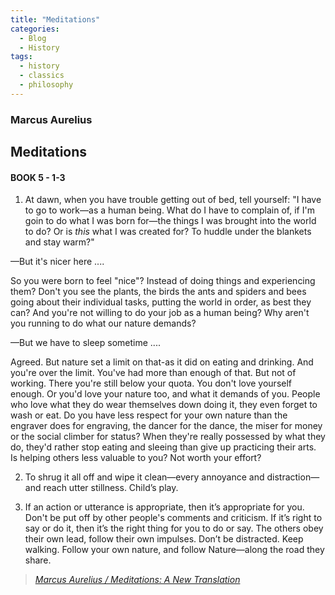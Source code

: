 ```yaml
---
title: "Meditations"
categories:
  - Blog
  - History
tags:
  - history
  - classics
  - philosophy
---
```


###  Marcus Aurelius 

## Meditations 

#### BOOK 5 - 1-3

1. At dawn, when you have trouble getting out of bed,
tell yourself: "I have to go to work—as a human being.
What do I have to complain of, if I'm goin to do what I
was born for—the things I was brought into the world to
do? Or is *this* what I was created for? To huddle under the
blankets and stay warm?"

—But it's nicer here ....

 So you were born to feel "nice"? Instead of doing things
and experiencing them? Don't you see the plants, the birds the ants and spiders and bees going about their individual tasks, putting the world in order, as best they can? And you're not willing to do your job as a human being? Why aren't you running to do what our nature demands?

—But we have to sleep sometime ....

 Agreed. But nature set a limit on that-as it did on eating and drinking. And you're over the limit. You've
had more than enough of that. But not of working. There you're still below your quota.
 You don't love yourself enough. Or you'd love your nature too, and what it demands of you. People who love what they do wear themselves down doing it, they even forget to wash or eat. Do you have less respect for
your own nature than the engraver does for engraving, the dancer for the dance, the miser for money or the
social climber for status? When they're really possessed by what they do, they'd rather stop eating and sleeing than give up practicing their arts.
 Is helping others less valuable to you? Not worth your effort?

2. To shrug it all off and wipe it clean—every annoyance and distraction—and reach utter stillness.
 Child’s play.

3. If an action or utterance is appropriate, then it’s appropriate for you. Don't be put off by other people's comments and criticism. If it’s right to say or do it, then it’s the right thing for you to do or say.
 The others obey their own lead, follow their own impulses. Don’t be distracted. Keep walking. Follow your own nature, and follow Nature—along the road they share.

 > <cite><a href="https://www.amazon.com/gp/product/0812968255?tag=randohouseinc7986-20">Marcus Aurelius / Meditations: A New Translation</a></cite>

